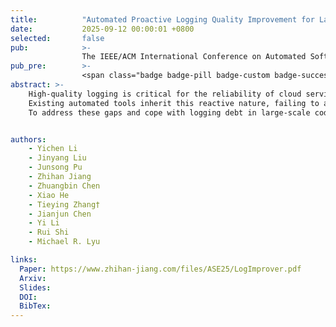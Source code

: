 ```yaml
---
title:          "Automated Proactive Logging Quality Improvement for Large-Scale Codebases"
date:           2025-09-12 00:00:01 +0800
selected:       false
pub:            >-
                The IEEE/ACM International Conference on Automated Software Engineering, Seoul, South Korea, Nov 2025.
pub_pre:        >-
                <span class="badge badge-pill badge-custom badge-success">ASE'25</span>
abstract: >-
    High-quality logging is critical for the reliability of cloud services, yet the industrial process for improving it is typically manual, reactive, and unscalable.
    Existing automated tools inherit this reactive nature, failing to answer the crucial whether-to-log question and are constrained to simple logging statement insertion, thus addressing only a fraction of the real-world logging improvement.
    To address these gaps and cope with logging debt in large-scale codebases, we propose LogImprover, a framework powered by LLMs that automates proactive logging quality improvement and introduce two paradigm shifts: from reactive generation to proactive discovery, and from simple insertion to holistic logging patch generation.


authors:
    - Yichen Li
    - Jinyang Liu
    - Junsong Pu
    - Zhihan Jiang
    - Zhuangbin Chen
    - Xiao He
    - Tieying Zhang†
    - Jianjun Chen
    - Yi Li
    - Rui Shi
    - Michael R. Lyu

links:
  Paper: https://www.zhihan-jiang.com/files/ASE25/LogImprover.pdf
  Arxiv:
  Slides:
  DOI:
  BibTex:
---
```

